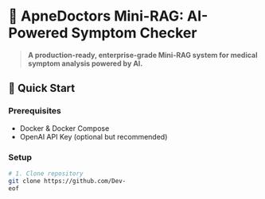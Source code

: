 # 🏥 ApneDoctors Mini-RAG: AI-Powered Symptom Checker

> **A production-ready, enterprise-grade Mini-RAG system for medical symptom analysis powered by AI.**

## 🚀 Quick Start

### Prerequisites
- Docker & Docker Compose
- OpenAI API Key (optional but recommended)

### Setup
```bash
# 1. Clone repository
git clone https://github.com/Dev-
eof
